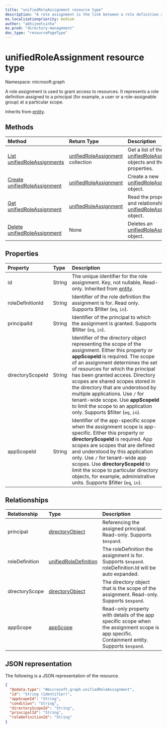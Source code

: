 ```yaml
---
title: "unifiedRoleAssignment resource type"
description: "A role assignment is the link between a role definition and a principal at a particular scope for the purpose of granting access."
ms.localizationpriority: medium
author: "abhijeetsinha"
ms.prod: "directory-management"
doc_type: "resourcePageType"
---
```


# unifiedRoleAssignment resource type

Namespace: microsoft.graph

A role assignment is used to grant access to resources. It represents a role definition assigned to a principal (for example, a user or a role-assignable group) at a particular scope.

Inherits from [entity](entity.md).

## Methods

| Method       | Return Type | Description |
|:-------------|:------------|:------------|
|[List unifiedRoleAssignments](../api/rbacapplication-list-roleassignments.md)|[unifiedRoleAssignment](../resources/unifiedroleassignment.md) collection| Get a list of the [unifiedRoleAssignment](../resources/unifiedroleassignment.md) objects and their properties.|
|[Create unifiedRoleAssignment](../api/rbacapplication-post-roleassignments.md)|[unifiedRoleAssignment](../resources/unifiedroleassignment.md)|Create a new [unifiedRoleAssignment](../resources/unifiedroleassignment.md) object.|
|[Get unifiedRoleAssignment](../api/unifiedroleassignment-get.md)|[unifiedRoleAssignment](../resources/unifiedroleassignment.md)|Read the properties and relationships of an [unifiedRoleAssignment](../resources/unifiedroleassignment.md) object.|
|[Delete unifiedRoleAssignment](../api/unifiedroleassignment-delete.md)|None|Deletes an [unifiedRoleAssignment](../resources/unifiedroleassignment.md) object.|

## Properties

| Property     | Type        | Description |
|:-------------|:------------|:------------|
|id|String| The unique identifier for the role assignment. Key, not nullable, Read-only. Inherited from [entity](entity.md).|
|roleDefinitionId|String| Identifier of the role definition the assignment is for. Read only. Supports $filter (`eq`, `in`).|
|principalId|String| Identifier of the principal to which the assignment is granted. Supports $filter (`eq`, `in`).|
|directoryScopeId|String|Identifier of the directory object representing the scope of the assignment.  Either this property or **appScopeId** is required. The scope of an assignment determines the set of resources for which the principal has been granted access. Directory scopes are shared scopes stored in the directory that are understood by multiple applications. Use `/` for tenant-wide scope. Use **appScopeId** to limit the scope to an application only. Supports $filter (`eq`, `in`).|
|appScopeId|String|Identifier of the app-specific scope when the assignment scope is app-specific.  Either this property or **directoryScopeId** is required. App scopes are scopes that are defined and understood by this application only. Use `/` for tenant-wide app scopes. Use **directoryScopeId** to limit the scope to particular directory objects, for example, administrative units. Supports $filter (`eq`, `in`).|

## Relationships

| Relationship | Type        | Description |
|:-------------|:------------|:------------|
|principal|[directoryObject](directoryobject.md)| Referencing the assigned principal. Read-only. Supports `$expand`.|
|roleDefinition|[unifiedRoleDefinition](unifiedroledefinition.md)|The roleDefinition the assignment is for.  Supports `$expand`. roleDefinition.Id will be auto expanded.
|directoryScope|[directoryObject](directoryobject.md)|The directory object that is the scope of the assignment. Read-only. Supports `$expand`.|
|appScope|[appScope](appscope.md)|Read-only property with details of the app specific scope when the assignment scope is app specific. Containment entity. Supports `$expand`.|

## JSON representation

The following is a JSON representation of the resource.

<!-- {
  "blockType": "resource",
  "keyProperty": "id",
  "@odata.type": "microsoft.graph.unifiedRoleAssignment",
  "openType": false
}
-->

```json
{
  "@odata.type": "#microsoft.graph.unifiedRoleAssignment",
  "id": "String (identifier)",
  "appScopeId": "String",
  "condition": "String",
  "directoryScopeId": "String",
  "principalId": "String",
  "roleDefinitionId": "String"
}
```

<!-- uuid: 16cd6b66-4b1a-43a1-adaf-3a886856ed98
2019-02-04 14:57:30 UTC -->
<!-- {
  "type": "#page.annotation",
  "description": "unifiedRoleAssignment resource",
  "keywords": "",
  "section": "documentation",
  "tocPath": ""
}-->
